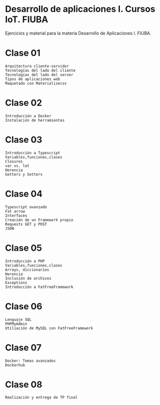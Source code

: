 # Desarrollo de aplicaciones I. Cursos IoT. FIUBA

Ejercicios y material para la materia Desarrollo de Aplicaciones I. FIUBA.

# Clase 01
    Arquitectura cliente-servidor
    Tecnologías del lado del cliente
    Tecnologías del lado del server
    Tipos de aplicaciones web
    Maquetado con Materializecss

# Clase 02
    Introducción a Docker
    Instalación de herramientas

# Clase 03
    Introducción a Typescript
    Variables,funciones,clases
    Closures
    var vs. let
    Herencia
    Getters y Setters

# Clase 04
    Typescript avanzado
    Fat arrow
    Interfaces
    Creación de un Framework propio
    Requests GET y POST
    JSON
 
# Clase 05
    Introducción a PHP
    Variables,funciones,clases
    Arrays, diccionarios
    Herencia
    Inclusión de archivos
    Exceptions
    Introducción a FatFreeFramework

# Clase 06
    Lenguaje SQL
    PHPMyAdmin
    Utiliación de MySQL con FatFreeFramework
    
# Clase 07
    Docker: Temas avanzados
    Dockerhub
    
# Clase 08
    Realización y entrega de TP final

